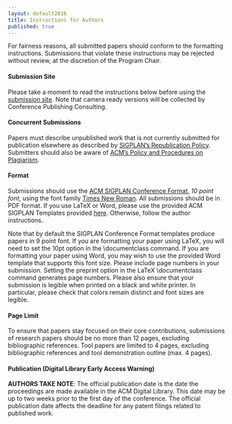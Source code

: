 ```yaml
---
layout: default2016
title: Instructions for Authors
published: true
---
```


For fairness reasons, all submitted papers should conform to the formatting instructions. Submissions that violate these instructions may be rejected without review, at the discretion of the Program Chair.

#### Submission Site

Please take a moment to read the instructions below before using the [submission site](TODO).
Note that camera ready versions will be collected by Conference Publishing Consulting.

#### Concurrent Submissions

Papers must describe unpublished work that is not currently submitted for publication elsewhere as described by [SIGPLAN’s Republication Policy](http://www.sigplan.org/Resources/Policies/Republication). Submitters should also be aware of [ACM’s Policy and Procedures on Plagiarism](http://www.acm.org/publications/policies/plagiarism_policy). 

#### Format

Submissions should use the [ACM SIGPLAN Conference Format](http://www.sigplan.org/Resources/Author/), *10 point font*, using the font family [Times New Roman](https://en.wikipedia.org/wiki/Times_New_Roman). All submissions should be in PDF format. If you use LaTeX or Word, please use the provided ACM SIGPLAN Templates provided [here](http://www.sigplan.org/Resources/Author/). Otherwise, follow the author instructions. 

Note that by default the SIGPLAN Conference Format templates produce papers in 9 point font. If you are formatting your paper using LaTeX, you will need to set the 10pt option in the \documentclass command. If you are formatting your paper using Word, you may wish to use the provided Word template that supports this font size. Please include page numbers in your submission. Setting the preprint option in the LaTeX \documentclass command generates page numbers. Please also ensure that your submission is legible when printed on a black and white printer. In particular, please check that colors remain distinct and font sizes are legible.

#### Page Limit

To ensure that papers stay focused on their core contributions, submissions of research papers should be no more than 12 pages, excluding bibliographic references. Tool papers are limited to 4 pages, excluding bibliographic references and tool demonstration outline (max. 4 pages).

#### Publication (Digital Library Early Access Warning)

__AUTHORS TAKE NOTE__: The official publication date is the date the proceedings are made available in the ACM Digital Library. This date may be up to two weeks prior to the first day of the conference. The official publication date affects the deadline for any patent filings related to published work.